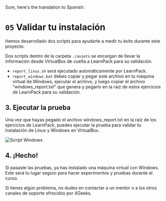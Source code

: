 Sure, here's the translation to Spanish:

# `05` Validar tu instalación

Hemos desarrollado dos scripts para ayudarte a medir tu éxito durante este proyecto.

Dos scripts dentro de la carpeta `./assets` se encargan de llevar la información desde VirtualBox de vuelta a LearnPack para su validación.

- `report_linux.sh` será ejecutado automáticamente por LearnPack.
- `report_windows.bat` debes copiar y pegar este archivo en tu máquina virtual de Windows, ejecutar el archivo, y luego copiar el archivo "windows_report.txt" que genera y pegarlo en la raíz de estos ejercicios de LearnPack para su validación.

## 3. Ejecutar la prueba

Una vez que hayas pegado el archivo windows_report.txt en la raíz de los ejercicios de LearnPack, puedes ejecutar la prueba para validar tu instalación de Linux y Windows en VirtualBox.

![Script Windows](https://raw.githubusercontent.com/breatheco-de/networks-on-virtualbox/master/.learn/assets/script-test.png)

## 4. ¡Hecho!

Si pasaste las pruebas, ya has instalado una máquina virtual con Windows. Este será tu lugar seguro para hacer experimentos y pruebas durante el curso.

Si tienes algún problema, no dudes en contactar a un mentor o a los otros canales de soporte ofrecidos por 4Geeks.
